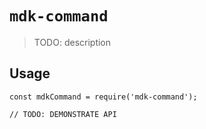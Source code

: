 # `mdk-command`

> TODO: description

## Usage

```
const mdkCommand = require('mdk-command');

// TODO: DEMONSTRATE API
```
